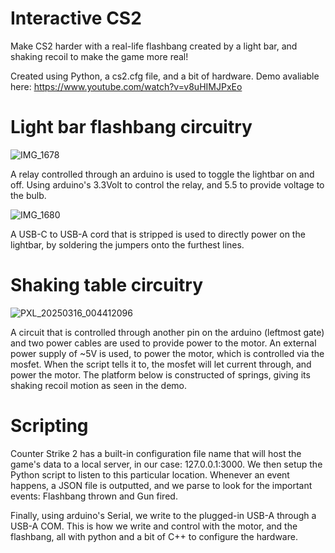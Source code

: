 # Interactive CS2

Make CS2 harder with a real-life flashbang created by a light bar, and shaking recoil to make the game more real!

Created using Python, a cs2.cfg file, and a bit of hardware. Demo avaliable here: https://www.youtube.com/watch?v=v8uHIMJPxEo

# Light bar flashbang circuitry

![IMG_1678](https://github.com/user-attachments/assets/6803fb5c-b8ff-4513-8f8d-1ca9ab3d0534)

A relay controlled through an arduino is used to toggle the lightbar on and off. Using arduino's 3.3Volt to control the relay, and 5.5 to provide voltage to the bulb.

![IMG_1680](https://github.com/user-attachments/assets/fb21ae14-24f6-4afe-9fae-953b6aa5527f)

A USB-C to USB-A cord that is stripped is used to directly power on the lightbar, by soldering the jumpers onto the furthest lines.

# Shaking table circuitry

![PXL_20250316_004412096](https://github.com/user-attachments/assets/2082795e-ca1b-41c1-9f32-14e63461ce81)

A circuit that is controlled through another pin on the arduino (leftmost gate) and two power cables are used to provide power to the motor. An external power supply of ~5V is used, to power the motor, which is controlled via the mosfet. When the script tells it to, the mosfet will let current through, and power the motor. The platform below is constructed of springs, giving its shaking recoil motion as seen in the demo.

# Scripting

Counter Strike 2 has a built-in configuration file name that will host the game's data to a local server, in our case: 127.0.0.1:3000. We then setup the Python script to listen to this particular location. Whenever an event happens, a JSON file is outputted, and we parse to look for the important events: Flashbang thrown and Gun fired.

Finally, using arduino's Serial, we write to the plugged-in USB-A through a USB-A COM. This is how we write and control with the motor, and the flashbang, all with python and a bit of C++ to configure the hardware.
